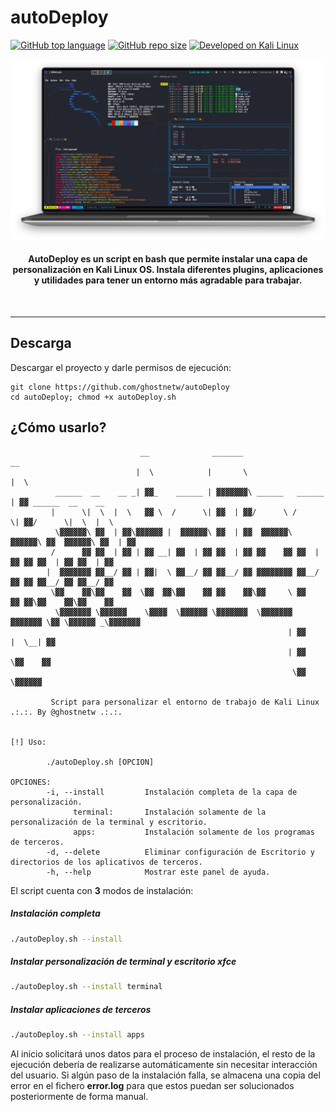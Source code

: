 # autoDeploy

[![GitHub top language](https://img.shields.io/github/languages/top/m4lal0/autoDeploy?logo=gnu-bash&style=for-the-badge)](#)
[![GitHub repo size](https://img.shields.io/github/repo-size/m4lal0/autoDeploy?logo=webpack&style=for-the-badge)](#)
[![Developed on Kali Linux](https://img.shields.io/badge/Developed_on-Kali_Linux-purple?style=for-the-badge&logo=kali-linux)](#)

![autoDeploy](./images/autodeploy.png)

<h4 align="center">AutoDeploy es un script en bash que permite instalar una capa de personalización en Kali Linux OS. Instala diferentes plugins, aplicaciones y utilidades para tener un entorno más agradable para trabajar.</h4><br>

---

## Descarga

Descargar el proyecto y darle permisos de ejecución:

```
git clone https://github.com/ghostnetw/autoDeploy
cd autoDeploy; chmod +x autoDeploy.sh
```

## ¿Cómo usarlo?

```
                             __              _______                    __   
                            |  \            |       \                  |  \  
          ______  __    __ _| ▓▓_    ______ | ▓▓▓▓▓▓▓\ ______   ______ | ▓▓ ______  __    __ 
         |      \|  \  |  \   ▓▓ \  /      \| ▓▓  | ▓▓/      \ /      \| ▓▓/      \|  \  |  \
          \▓▓▓▓▓▓\ ▓▓  | ▓▓\▓▓▓▓▓▓ |  ▓▓▓▓▓▓\ ▓▓  | ▓▓  ▓▓▓▓▓▓\  ▓▓▓▓▓▓\ ▓▓  ▓▓▓▓▓▓\ ▓▓  | ▓▓
         /      ▓▓ ▓▓  | ▓▓ | ▓▓ __| ▓▓  | ▓▓ ▓▓  | ▓▓ ▓▓    ▓▓ ▓▓  | ▓▓ ▓▓ ▓▓  | ▓▓ ▓▓  | ▓▓
        |  ▓▓▓▓▓▓▓ ▓▓__/ ▓▓ | ▓▓|  \ ▓▓__/ ▓▓ ▓▓__/ ▓▓ ▓▓▓▓▓▓▓▓ ▓▓__/ ▓▓ ▓▓ ▓▓__/ ▓▓ ▓▓__/ ▓▓
         \▓▓    ▓▓\▓▓    ▓▓  \▓▓  ▓▓\▓▓    ▓▓ ▓▓    ▓▓\▓▓     \ ▓▓    ▓▓ ▓▓\▓▓    ▓▓\▓▓    ▓▓
          \▓▓▓▓▓▓▓ \▓▓▓▓▓▓    \▓▓▓▓  \▓▓▓▓▓▓ \▓▓▓▓▓▓▓  \▓▓▓▓▓▓▓ ▓▓▓▓▓▓▓ \▓▓ \▓▓▓▓▓▓ _\▓▓▓▓▓▓▓
                                                              | ▓▓                 |  \__| ▓▓
                                                              | ▓▓                  \▓▓    ▓▓
                                                               \▓▓                   \▓▓▓▓▓▓ 

         Script para personalizar el entorno de trabajo de Kali Linux .:.:. By @ghostnetw .:.:. 


[!] Uso:

        ./autoDeploy.sh [OPCION]

OPCIONES:
        -i, --install         Instalación completa de la capa de personalización.
              terminal:       Instalación solamente de la personalización de la terminal y escritorio.
              apps:           Instalación solamente de los programas de terceros.
        -d, --delete          Eliminar configuración de Escritorio y directorios de los aplicativos de terceros.
        -h, --help            Mostrar este panel de ayuda.
```

El script cuenta con **3** modos de instalación:

##### Instalación completa

```sh
./autoDeploy.sh --install
```

##### Instalar personalización de terminal y escritorio xfce

```sh
./autoDeploy.sh --install terminal
```

##### Instalar aplicaciones de terceros

```sh
./autoDeploy.sh --install apps
```

Al inicio solicitará unos datos para el proceso de instalación, el resto de la ejecución debería de realizarse automáticamente sin necesitar interacción del usuario. Si algún paso de la instalación falla, se almacena una copia del error en el fichero **error.log** para que estos puedan ser solucionados posteriormente de forma manual.
